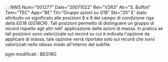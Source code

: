  :  : NWS Num="001277" Date="20071022" Rel="V2R3" Atr="S. Buffoli" Tem="TEC" App="B£" Tit="Gruppo azioni su G18" Sts="20"
E' stato attribuito un significato alle posizioni 8 e 9 del campo di condizione riga della £G18 (£G18CR). Tali posizioni permetto di distinguere un gruppo di record rispetto agli altri nell' applicazione delle azioni di massa.
In pratica se tali posizioni sono valorizzate sul record su cui è indicata l'opzione da applicare di massa, tale opzione verrà riportata solo sui record che sono valorizzati nello stesso modo all'interno del subfile.

pgm modificati :  B£G18G

